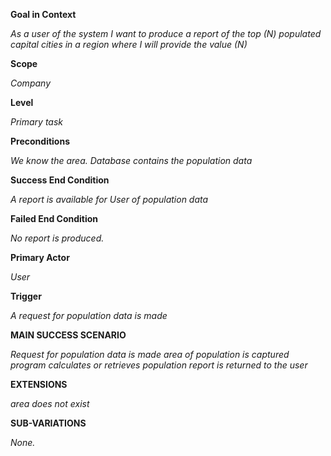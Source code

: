 **Goal in Context**

_As a user of the system I want to produce a report of the top (N) populated capital cities in a region where I will provide the value (N)_

**Scope**

_Company_

**Level**

_Primary task_

**Preconditions**

_We know the area. Database contains the population data_

**Success End Condition**

_A report is available for User of population data_

**Failed End Condition**

_No report is produced._

**Primary Actor**

_User_

**Trigger**

_A request for population data is made_

**MAIN SUCCESS SCENARIO**

_Request for population data is made
area of population is captured
program calculates or retrieves population
report is returned to the user_

**EXTENSIONS**

_area does not exist_

**SUB-VARIATIONS**

_None._
